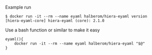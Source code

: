 Example run

    $ docker run -it --rm --name eyaml halberom/hiera-eyaml version
    [hiera-eyaml-core] hiera-eyaml (core): 2.1.0

Use a bash function or similar to make it easy

    eyaml(){
        docker run -it --rm --name eyaml halberom/hiera-eyaml "$@"
    }

